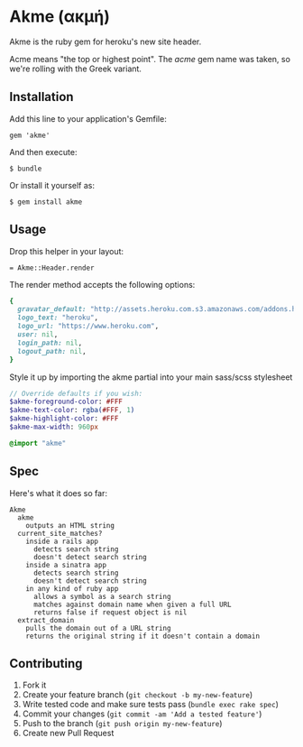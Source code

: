 Akme (ακμή)
===========

Akme is the ruby gem for heroku's new site header.

Acme means "the top or highest point". The _acme_ gem name was taken, so we're rolling with the Greek variant.

Installation
------------

Add this line to your application's Gemfile:

    gem 'akme'

And then execute:

    $ bundle

Or install it yourself as:

    $ gem install akme

Usage
-----

Drop this helper in your layout:

```haml
= Akme::Header.render
```

The render method accepts the following options:

```ruby
{
  gravatar_default: "http://assets.heroku.com.s3.amazonaws.com/addons.heroku.com/gravatar_default.png",
  logo_text: "heroku",
  logo_url: "https://www.heroku.com",
  user: nil,
  login_path: nil,
  logout_path: nil,
}
```

Style it up by importing the akme partial into your main sass/scss stylesheet

```sass
// Override defaults if you wish:
$akme-foreground-color: #FFF
$akme-text-color: rgba(#FFF, 1)
$akme-highlight-color: #FFF
$akme-max-width: 960px

@import "akme"
```

Spec
----

Here's what it does so far:

    Akme
      akme
        outputs an HTML string
      current_site_matches?
        inside a rails app
          detects search string
          doesn't detect search string
        inside a sinatra app
          detects search string
          doesn't detect search string
        in any kind of ruby app
          allows a symbol as a search string
          matches against domain name when given a full URL
          returns false if request object is nil
      extract_domain
        pulls the domain out of a URL string
        returns the original string if it doesn't contain a domain

## Contributing

1. Fork it
2. Create your feature branch (`git checkout -b my-new-feature`)
3. Write tested code and make sure tests pass (`bundle exec rake spec`)
4. Commit your changes (`git commit -am 'Add a tested feature'`)
5. Push to the branch (`git push origin my-new-feature`)
6. Create new Pull Request
